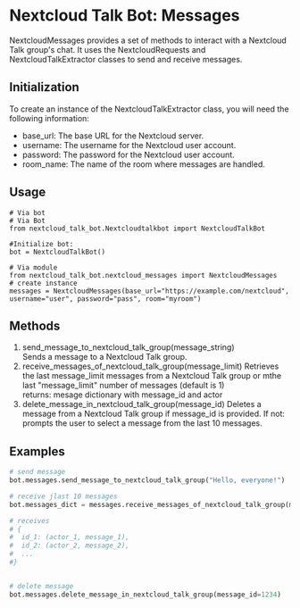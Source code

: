# Nextcloud Talk Bot: Messages

NextcloudMessages provides a set of methods to interact with a Nextcloud Talk group's chat. It uses the NextcloudRequests and NextcloudTalkExtractor classes to send and receive messages.

## Initialization

To create an instance of the NextcloudTalkExtractor class, you will need the following information:

- base_url: The base URL for the Nextcloud server.
- username: The username for the Nextcloud user account.
- password: The password for the Nextcloud user account.
- room_name: The name of the room where messages are handled.


## Usage

```
# Via bot
# Via Bot
from nextcloud_talk_bot.Nextcloudtalkbot import NextcloudTalkBot

#Initialize bot:
bot = NextcloudTalkBot()

# Via module
from nextcloud_talk_bot.nextcloud_messages import NextcloudMessages
# create instance
messages = NextcloudMessages(base_url="https://example.com/nextcloud", username="user", password="pass", room="myroom")
```
    
## Methods

1. send_message_to_nextcloud_talk_group(message_string)  
Sends a message to a Nextcloud Talk group.
2. receive_messages_of_nextcloud_talk_group(message_limit)
Retrieves the last message_limit messages from a Nextcloud Talk group or mthe last "message_limit" number of messages (default is 1)  
returns: mesage dictionary with message_id and actor
3. delete_message_in_nextcloud_talk_group(message_id)
Deletes a message from a Nextcloud Talk group if message_id is provided. If not: prompts the user to select a message from the last 10 messages.

## Examples

```python
# send message
bot.messages.send_message_to_nextcloud_talk_group("Hello, everyone!")

# receive jlast 10 messages
bot.messages_dict = messages.receive_messages_of_nextcloud_talk_group(message_limit=10)

# receives
# {
#  id_1: (actor_1, message_1),
#  id_2: (actor_2, message_2),
#  ...
#}


# delete message
bot.messages.delete_message_in_nextcloud_talk_group(message_id=1234)

```